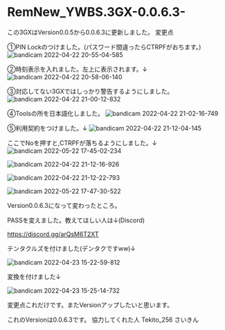 # RemNew_YWBS.3GX-0.0.6.3-
この3GXはVersion0.0.5から0.0.6.3に更新しました。
変更点

①PIN Lockのつけました。(パスワード間違ったらCTRPFがおちます。)
![bandicam 2022-04-22 20-55-04-585](https://user-images.githubusercontent.com/103506390/164709683-c8ebcd01-032f-46ca-a9f3-77f11de0b11b.jpg)

②時刻表示を入れました。左上に表示されます。↓
![bandicam 2022-04-22 20-58-06-140](https://user-images.githubusercontent.com/103506390/164710034-6dbfbd47-482b-4cfa-9539-394f49554b23.jpg)

③対応してない3GXではしっかり警告するようにしました。
![bandicam 2022-04-22 21-00-12-832](https://user-images.githubusercontent.com/103506390/164710263-1b26150d-b2e4-4f48-8386-daccd5f6806e.jpg)

④Toolsの所を日本語化しました。
![bandicam 2022-04-22 21-02-16-749](https://user-images.githubusercontent.com/103506390/164710571-c022d23a-d6da-4bf0-9a14-0f6ea1bdec35.jpg)

⑤利用契約をつけました。↓
![bandicam 2022-04-22 21-12-04-145](https://user-images.githubusercontent.com/103506390/164712145-2c07ef17-d5a9-46f3-8862-3347bb8fc6fd.jpg)

ここでNoを押すと,CTRPFが落ちるようにしました。↓
![bandicam 2022-05-22 17-45-02-234](https://user-images.githubusercontent.com/103506390/169686451-1bd80bf1-d86c-4b87-bd0f-c1c440d9d14d.jpg)

![bandicam 2022-04-22 21-12-16-926](https://user-images.githubusercontent.com/103506390/164712204-bbde5653-504d-438f-bf0d-8f83e2b63f26.jpg)

![bandicam 2022-04-22 21-12-22-793](https://user-images.githubusercontent.com/103506390/164712234-bb7b29b8-7dd2-4798-91f8-606f44b179e6.jpg)

![bandicam 2022-05-22 17-47-30-522](https://user-images.githubusercontent.com/103506390/169686532-3006f44b-b9ec-44d2-875b-526ae7ba916f.jpg)

Version0.0.6.3になって変わったところ。

PASSを変えました。教えてほしい人は↓(Discord)

https://discord.gg/arQsM6T2XT

テンタクルズを付けました(デンタクですww)↓

![bandicam 2022-04-23 15-22-59-812](https://user-images.githubusercontent.com/103506390/164882828-82eb0033-fbb0-4be5-aca7-f02213ecb251.jpg)

変換を付けました↓

![bandicam 2022-04-23 15-25-14-732](https://user-images.githubusercontent.com/103506390/164882853-f6475e36-003a-4b33-a8a1-afe53ddd124c.jpg)

変更点これだけです。またVersionアップしたいと思います。

これのVersionは0.0.6.3です。
協力してくれた人
Tekito_256
さいきん

